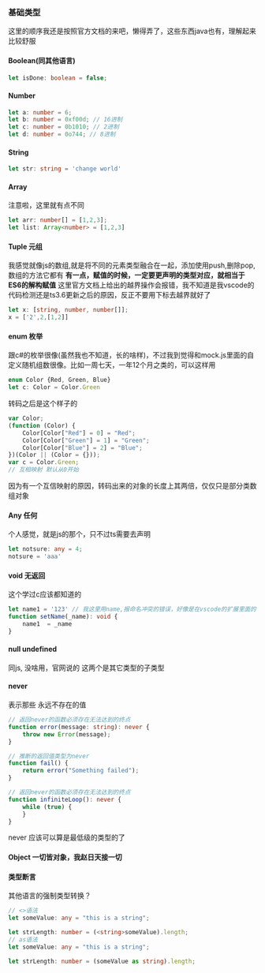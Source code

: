 ### 基础类型
这里的顺序我还是按照官方文档的来吧，懒得弄了，这些东西java也有，理解起来比较舒服
#### Boolean(同其他语言)
```ts
let isDone: boolean = false;
```
#### Number
```ts
let a: number = 6;
let b: number = 0xf00d; // 16进制
let c: number = 0b1010; // 2进制
let d: number = 0o744; // 8进制
```

#### String
```ts
let str: string = 'change world'
```
#### Array
注意啦，这里就有点不同
```ts
let arr: number[] = [1,2,3];
let list: Array<number> = [1,2,3]
```

#### Tuple 元组
我感觉就像js的数组,就是将不同的元素类型融合在一起，添加使用push,删除pop,数组的方法它都有
**有一点，赋值的时候，一定要更声明的类型对应，就相当于ES6的解构赋值**
这里官方文档上给出的越界操作会报错，我不知道是我vscode的代码检测还是ts3.6更新之后的原因，反正不要用下标去越界就好了
```ts
let x: [string, number, number[]];
x = ['2',2,[1,2]]
```

#### enum 枚举
跟c#的枚举很像(虽然我也不知道，长的啥样)，不过我到觉得和mock.js里面的自定义随机组数很像。比如一周七天，一年12个月之类的，可以这样用
```ts
enum Color {Red, Green, Blue}
let c: Color = Color.Green
```
转码之后是这个样子的
```js
var Color;
(function (Color) {
    Color[Color["Red"] = 0] = "Red";
    Color[Color["Green"] = 1] = "Green";
    Color[Color["Blue"] = 2] = "Blue";
})(Color || (Color = {}));
var c = Color.Green;
// 互相映射 默认从0开始
```
因为有一个互信映射的原因，转码出来的对象的长度上其两倍，仅仅只是部分类数组对象

#### Any 任何
个人感觉，就是js的那个，只不过ts需要去声明
```ts
let notsure: any = 4;
notsure = 'aaa'
```

#### void 无返回
这个学过c应该都知道的
```ts
let name1 = '123' // 我这里用name,报命名冲突的错误，好像是在vscode的扩展里面的错
function setName(_name): void {
    name1  = _name
}
```

#### null undefined 
同js, 没啥用，官网说的
这两个是其它类型的子类型
#### never
表示那些 永远不存在的值
```ts
// 返回never的函数必须存在无法达到的终点
function error(message: string): never {
    throw new Error(message);
}

// 推断的返回值类型为never
function fail() {
    return error("Something failed");
}

// 返回never的函数必须存在无法达到的终点
function infiniteLoop(): never {
    while (true) {
    }
}
```
never 应该可以算是最低级的类型的了

#### Object 一切皆对象，我赵日天接一切

#### 类型断言
其他语言的强制类型转换？
```ts
// <>语法
let someValue: any = "this is a string";

let strLength: number = (<string>someValue).length;
// as语法
let someValue: any = "this is a string";

let strLength: number = (someValue as string).length;
```
